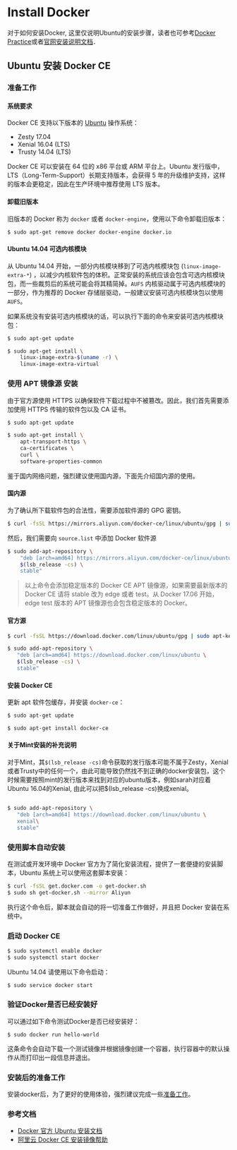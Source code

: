 # Install Docker

对于如何安装Docker, 这里仅说明Ubuntu的安装步骤，读者也可参考[Docker Practice](https://github.com/yeasy/docker_practice/blob/master/SUMMARY.md)或者[官网安装说明文档](https://docs.docker.com/engine/installation/linux/docker-ce/ubuntu/)．

## Ubuntu 安装 Docker CE

### 准备工作

#### 系统要求

Docker CE 支持以下版本的 [Ubuntu](https://www.ubuntu.com/server) 操作系统：

* Zesty 17.04
* Xenial 16.04 (LTS)
* Trusty 14.04 (LTS)


Docker CE 可以安装在 64 位的 x86 平台或 ARM 平台上。Ubuntu 发行版中，LTS（Long-Term-Support）长期支持版本，会获得 5 年的升级维护支持，这样的版本会更稳定，因此在生产环境中推荐使用 LTS 版本。

#### 卸载旧版本

旧版本的 Docker 称为 `docker` 或者 `docker-engine`，使用以下命令卸载旧版本：

```bash
$ sudo apt-get remove docker docker-engine docker.io
```

#### Ubuntu 14.04 可选内核模块

从 Ubuntu 14.04 开始，一部分内核模块移到了可选内核模块包 (`linux-image-extra-*`) ，以减少内核软件包的体积。正常安装的系统应该会包含可选内核模块包，而一些裁剪后的系统可能会将其精简掉。`AUFS` 内核驱动属于可选内核模块的一部分，作为推荐的 Docker 存储层驱动，一般建议安装可选内核模块包以使用 `AUFS`。

如果系统没有安装可选内核模块的话，可以执行下面的命令来安装可选内核模块包：

```bash
$ sudo apt-get update

$ sudo apt-get install \
    linux-image-extra-$(uname -r) \
    linux-image-extra-virtual
```

### 使用 APT 镜像源 安装

由于官方源使用 HTTPS 以确保软件下载过程中不被篡改。因此，我们首先需要添加使用 HTTPS 传输的软件包以及 CA 证书。

```bash
$ sudo apt-get update

$ sudo apt-get install \
    apt-transport-https \
    ca-certificates \
    curl \
    software-properties-common
```

鉴于国内网络问题，强烈建议使用国内源，下面先介绍国内源的使用。

#### 国内源

为了确认所下载软件包的合法性，需要添加软件源的 GPG 密钥。

```bash
$ curl -fsSL https://mirrors.aliyun.com/docker-ce/linux/ubuntu/gpg | sudo apt-key add -
```

然后，我们需要向 `source.list` 中添加 Docker 软件源

```bash
$ sudo add-apt-repository \
    "deb [arch=amd64] https://mirrors.aliyun.com/docker-ce/linux/ubuntu \
    $(lsb_release -cs) \
    stable"
```

>以上命令会添加稳定版本的 Docker CE APT 镜像源，如果需要最新版本的 Docker CE 请将 stable 改为 edge 或者 test。从 Docker 17.06 开始，edge test 版本的 APT 镜像源也会包含稳定版本的 Docker。

#### 官方源

```bash
$ curl -fsSL https://download.docker.com/linux/ubuntu/gpg | sudo apt-key add -

$ sudo add-apt-repository \
   "deb [arch=amd64] https://download.docker.com/linux/ubuntu \
   $(lsb_release -cs) \
   stable"
```

#### 安装 Docker CE

更新 apt 软件包缓存，并安装 `docker-ce`：

```bash
$ sudo apt-get update

$ sudo apt-get install docker-ce
```

#### 关于Mint安装的补充说明
对于Mint，其`$(lsb_release -cs)`命令获取的发行版本可能不属于Zesty，Xenial或者Trusty中的任何一个，由此可能导致仍然找不到正确的docker安装包，这个时候需要按照mint的发行版本来找到对应的ubuntu版本，例如sarah对应着Ubuntu 16.04的Xenial, 由此可以把$(lsb_release -cs)换成xenial。

```bash

$ sudo add-apt-repository \
   "deb [arch=amd64] https://download.docker.com/linux/ubuntu \
   xenial\
   stable"
```

### 使用脚本自动安装

在测试或开发环境中 Docker 官方为了简化安装流程，提供了一套便捷的安装脚本，Ubuntu 系统上可以使用这套脚本安装：

```bash
$ curl -fsSL get.docker.com -o get-docker.sh
$ sudo sh get-docker.sh --mirror Aliyun
```

执行这个命令后，脚本就会自动的将一切准备工作做好，并且把 Docker 安装在系统中。

### 启动 Docker CE

```bash
$ sudo systemctl enable docker
$ sudo systemctl start docker
```

Ubuntu 14.04 请使用以下命令启动：

```bash
$ sudo service docker start
```

### 验证Docker是否已经安装好
可以通过如下命令测试Docker是否已经安装好：

```
$ sudo docker run hello-world
```

这条命令会自动下载一个测试镜像并根据镜像创建一个容器，执行容器中的默认操作从而打印出一段信息并退出。

### 安装后的准备工作
安装docker后，为了更好的使用体验，强烈建议完成一些[准备工作](prepare.md)。

### 参考文档

* [Docker 官方 Ubuntu 安装文档](https://docs.docker.com/engine/installation/linux/docker-ce/ubuntu/)
* [阿里云 Docker CE 安装镜像帮助](https://yq.aliyun.com/articles/110806)

